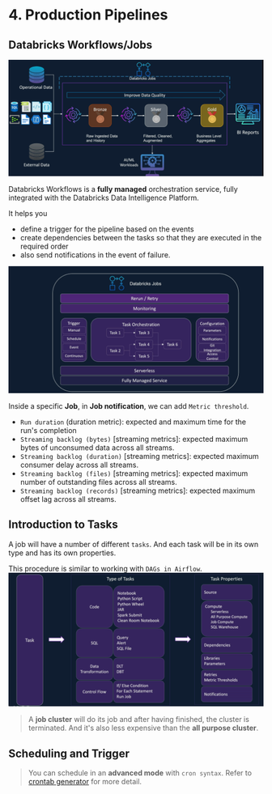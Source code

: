 # 4. Production Pipelines

## Databricks Workflows/Jobs
![alt text](./img/image.png)

Databricks Workflows is a **fully managed** orchestration service, fully integrated with the Databricks Data Intelligence Platform. 

It helps you 
- define a trigger for the pipeline based on the events
- create dependencies between the tasks so that they are executed in the required order
- also send notifications in the event of failure.

![alt text](./img/image-1.png)

Inside a specific **Job**, in **Job notification**, we can add `Metric threshold`.
- `Run duration` (duration metric): expected and maximum time for the run's completion
- `Streaming backlog (bytes)` [streaming metrics]: expected maximum bytes of unconsumed data across all streams. 
- `Streaming backlog (duration)` [streaming metrics]: expected maximum consumer delay across all streams. 
- `Streaming backlog (files)` [streaming metrics]: expected maximum number of outstanding files across all streams. 
- `Streaming backlog (records)` [streaming metrics]: expected maximum offset lag across all streams. 

## Introduction to Tasks
A job will have a number of different `tasks`. And each task will be in its own type and has its own properties. 

This procedure is similar to working with `DAGs in Airflow`.
![alt text](./img/image-2.png)

> A **job cluster** will do its job and after having finished, the cluster is terminated. And it's also less expensive than the **all purpose cluster**.

## Scheduling and Trigger 
> You can schedule in an **advanced mode** with `cron syntax`. Refer to [crontab generator](https://crontab.guru/) for more detail. 